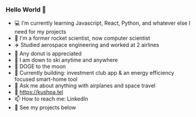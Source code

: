 ### Hello World 👋

- 💻 I’m currently learning Javascript, React, Python, and whatever else I need for my projects
- :rocket: I'm a former rocket scientist, now computer scientist
- :airplane: Studied aerospace engineering and worked at 2 airlines
- :doughnut: Any donut is appreciated
- :ski: I am down to ski anytime and anywhere
- :dog: DOGE to the moon
- :hammer: Currently building: investment club app & an energy efficiency focused smart-home tool
- 💬 Ask me about anything with airplanes and space travel
- :memo: https://kushpa.tel
- 📫 How to reach me: LinkedIn
- :arrow_down_small: See my projects below


<!--
**pushkatel/pushkatel** is a ✨ _special_ ✨ repository because its `README.md` (this file) appears on your GitHub profile.

Here are some ideas to get you started:

- 🔭 I’m currently working on ...
- 🌱 I’m currently learning ...
- 👯 I’m looking to collaborate on ...
- 🤔 I’m looking for help with ...
- 💬 Ask me about ...
- 📫 How to reach me: ...
- 😄 Pronouns: ...
- ⚡ Fun fact: ...
-->
